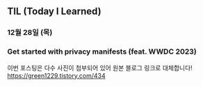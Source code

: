 ## TIL (Today I Learned)

### 12월 28일 (목)    
### Get started with privacy manifests (feat. WWDC 2023)    
이번 포스팅은 다수 사진이 첨부되어 있어 원본 블로그 링크로 대체합니다!   
https://green1229.tistory.com/434       